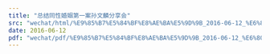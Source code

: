 ```yaml
---
title: "总结同性婚姻第一案孙文麟分享会"
src: "wechat/html/%E9%85%B7%E5%84%BF%E8%AE%BA%E5%9D%9B_2016-06-12_%E6%80%BB%E7%BB%93%E5%90%8C%E6%80%A7%E5%A9%9A%E5%A7%BB%E7%AC%AC%E4%B8%80%E6%A1%88%E5%AD%99%E6%96%87%E9%BA%9F%E5%88%86%E4%BA%AB%E4%BC%9A.html"
date: 2016-06-12
pdf: "wechat/pdf/%E9%85%B7%E5%84%BF%E8%AE%BA%E5%9D%9B_2016-06-12_%E6%80%BB%E7%BB%93%E5%90%8C%E6%80%A7%E5%A9%9A%E5%A7%BB%E7%AC%AC%E4%B8%80%E6%A1%88%E5%AD%99%E6%96%87%E9%BA%9F%E5%88%86%E4%BA%AB%E4%BC%9A.pdf"
---
```

